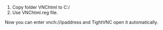 1. Copy folder VNChtml to C:/
2. Use VNChtml.reg file.

Now you can enter vnch://ipaddress and TightVNC open it automatically.
